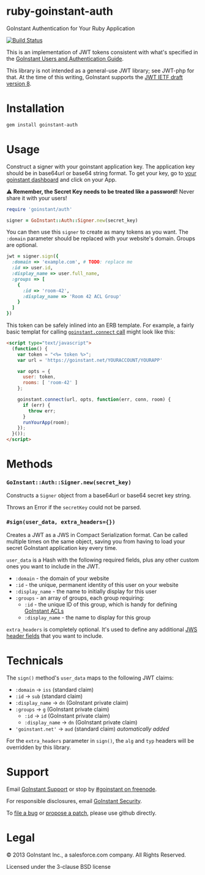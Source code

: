 # ruby-goinstant-auth

GoInstant Authentication for Your Ruby Application

[![Build Status](https://magnum.travis-ci.com/goinstant/ruby-goinstant-auth.png?token=fy6GC4GtQkNjSzNF3geU&branch=master)](https://magnum.travis-ci.com/goinstant/ruby-goinstant-auth)

This is an implementation of JWT tokens consistent with what's specified in the
[GoInstant Users and Authentication
Guide](https://developers.goinstant.com/v1/guides/users_and_authentication.html).

This library is not intended as a general-use JWT library; see JWT-php for
that. At the time of this writing, GoInstant supports the [JWT IETF draft
version 8](https://tools.ietf.org/html/draft-ietf-oauth-json-web-token-08).

# Installation

```sh
gem install goinstant-auth
```

# Usage

Construct a signer with your goinstant application key. The application key
should be in base64url or base64 string format. To get your key, go to [your
goinstant dashboard](https://goinstant.com/dashboard) and click on your App.

:warning: **Remember, the Secret Key needs to be treated like a password!**
Never share it with your users!

```ruby
require 'goinstant/auth'

signer = GoInstant::Auth::Signer.new(secret_key)
```

You can then use this `signer` to create as many tokens as you want. The
`:domain` parameter should be replaced with your website's domain. Groups are
optional.

```ruby
jwt = signer.sign({
  :domain => 'example.com', # TODO: replace me
  :id => user.id,
  :display_name => user.full_name,
  :groups => [
    {
      :id => 'room-42',
      :display_name => 'Room 42 ACL Group'
    }
  ]
})
```

This token can be safely inlined into an ERB template.  For example, a fairly
basic templat for calling [`goinstant.connect`
call](https://developers.goinstant.com/v1/javascript_api/connect.html) might
look like this:

```html
<script type="text/javascript">
  (function() {
    var token = "<%= token %>";
    var url = 'https://goinstant.net/YOURACCOUNT/YOURAPP'

    var opts = {
      user: token,
      rooms: [ 'room-42' ]
    };

    goinstant.connect(url, opts, function(err, conn, room) {
      if (err) {
        throw err;
      }
      runYourApp(room);
    });
  }());
</script>
```

# Methods

### `GoInstant::Auth::Signer.new(secret_key)`

Constructs a `Signer` object from a base64url or base64 secret key string.

Throws an Error if the `secretKey` could not be parsed.

### `#sign(user_data, extra_headers={})`

Creates a JWT as a JWS in Compact Serialization format.  Can be called multiple
times on the same object, saving you from having to load your secret GoInstant
application key every time.

`user_data` is a Hash with the following required fields, plus any other
custom ones you want to include in the JWT.

- `:domain` - the domain of your website
- `:id` - the unique, permanent identity of this user on your website
- `:display_name` - the name to initially display for this user
- `:groups` - an array of groups, each group requiring:
  - `:id` - the unique ID of this group, which is handy for defining [GoInstant ACLs](https://developers.goinstant.com/v1/guides/creating_and_managing_acl.html)
  - `:display_name` - the name to display for this group

`extra_headers` is completely optional.  It's used to define any additional
[JWS header fields](http://tools.ietf.org/html/draft-ietf-jose-json-web-signature-11#section-4.1)
that you want to include.

# Technicals

The `sign()` method's `user_data` maps to the following JWT claims:

- `:domain` -> `iss` (standard claim)
- `:id` -> `sub` (standard claim)
- `:display_name` -> `dn` (GoInstant private claim)
- `:groups` -> `g` (GoInstant private claim)
  - `:id` -> `id` (GoInstant private claim)
  - `:display_name` -> `dn` (GoInstant private claim)
- `'goinstant.net'` -> `aud` (standard claim) _automatically added_

For the `extra_headers` parameter in `sign()`, the `alg` and `typ` headers will
be overridden by this library.

# Support

Email [GoInstant Support](mailto:support@goinstant.com) or stop by [#goinstant
on freenode](irc://irc.freenode.net/#goinstant).

For responsible disclosures, email [GoInstant Security](mailto:security@goinstant.com).

To [file a bug](https://github.com/goinstant/node-goinstant-auth/issues) or
[propose a patch](https://github.com/goinstant/node-goinstant-auth/pulls),
please use github directly.

# Legal

&copy; 2013 GoInstant Inc., a salesforce.com company.  All Rights Reserved.

Licensed under the 3-clause BSD license
